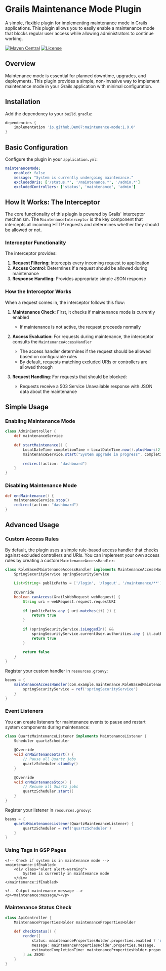 # Grails Maintenance Mode Plugin

A simple, flexible plugin for implementing maintenance mode in Grails applications. This plugin allows you to easily enable a maintenance mode that blocks regular user access while allowing administrators to continue working.

[![Maven Central](https://img.shields.io/maven-central/v/io.github.yourusername/maintenance-mode.svg?label=Maven%20Central)](https://search.maven.org/search?q=g:%22io.github.Dem07%22%20AND%20a:%22maintenance-mode%22)
[![License](https://img.shields.io/badge/License-Apache%202.0-blue.svg)](https://opensource.org/licenses/Apache-2.0)

## Overview

Maintenance mode is essential for planned downtime, upgrades, and deployments. This plugin provides a simple, non-invasive way to implement maintenance mode in your Grails application with minimal configuration.

## Installation

Add the dependency to your `build.gradle`:

```groovy
dependencies {
    implementation 'io.github.Dem07:maintenance-mode:1.0.0'
}
```

## Basic Configuration

Configure the plugin in your `application.yml`:

```yaml
maintenanceMode:
    enabled: false
    message: "System is currently undergoing maintenance."
    excludedUris: ['/status.*', '/maintenance.*', '/admin.*']
    excludedControllers: ['status', 'maintenance', 'admin']
```

## How It Works: The Interceptor

The core functionality of this plugin is powered by Grails' interceptor mechanism. The `MaintenanceInterceptor` is the key component that intercepts all incoming HTTP requests and determines whether they should be allowed or not.

### Interceptor Functionality

The interceptor provides:

1. **Request Filtering**: Intercepts every incoming request to application
2. **Access Control**: Determines if a request should be allowed during maintenance
3. **Response Handling**: Provides appropriate simple JSON response

### How the Interceptor Works

When a request comes in, the interceptor follows this flow:

1. **Maintenance Check**: First, it checks if maintenance mode is currently enabled
    - If maintenance is not active, the request proceeds normally

2. **Access Evaluation**: For requests during maintenance, the interceptor consults the `MaintenanceAccessHandler`
    - The access handler determines if the request should be allowed based on configurable rules
    - By default, requests matching excluded URIs or controllers are allowed through

3. **Request Handling**: For requests that should be blocked:
    - Requests receive a 503 Service Unavailable response with JSON data about the maintenance


## Simple Usage

### Enabling Maintenance Mode

```groovy
class AdminController {
    def maintenanceService
    
    def startMaintenance() {
        LocalDateTime completionTime = LocalDateTime.now().plusHours(2)
        maintenanceService.start("System upgrade in progress", completionTime)
        
        redirect(action: "dashboard")
    }
}
```

### Disabling Maintenance Mode

```groovy
def endMaintenance() {
    maintenanceService.stop()
    redirect(action: "dashboard")
}
```

## Advanced Usage

### Custom Access Rules

By default, the plugin uses a simple rule-based access handler that checks against excluded controllers and URIs. You can implement your own access rules by creating a custom `MaintenanceAccessHandler`:

```groovy
class RoleBasedMaintenanceAccessHandler implements MaintenanceAccessHandler {
    SpringSecurityService springSecurityService
    
    List<String> publicPaths = ['/login', '/logout', '/maintenance/**']
    
    @Override
    boolean canAccess(GrailsWebRequest webRequest) {
        String uri = webRequest.request.requestURI
        
        if (publicPaths.any { uri.matches(it) }) {
            return true
        }
        
        if (springSecurityService.isLoggedIn() && 
            springSecurityService.currentUser.authorities.any { it.authority == 'ROLE_SUPER_USER' }) {
            return true
        }
        
        return false
    }
}
```

Register your custom handler in `resources.groovy`:

```groovy
beans = {
    maintenanceAccessHandler(com.example.maintenance.RoleBasedMaintenanceAccessHandler) {
        springSecurityService = ref('springSecurityService')
    }
}
```

### Event Listeners

You can create listeners for maintenance events to pause and restart system components during maintenance:

```groovy
class QuartzMaintenanceListener implements MaintenanceListener {
    Scheduler quartzScheduler
    
    @Override
    void onMaintenanceStart() {
        // Pause all Quartz jobs
        quartzScheduler.standby()
    }
    
    @Override
    void onMaintenanceStop() {
        // Resume all Quartz jobs
        quartzScheduler.start()
    }
}
```

Register your listener in `resources.groovy`:

```groovy
beans = {
    quartzMaintenanceListener(QuartzMaintenanceListener) {
        quartzScheduler = ref('quartzScheduler')
    }
}
```

### Using Tags in GSP Pages

```gsp
<!-- Check if system is in maintenance mode -->
<maintenance:ifEnabled>
    <div class="alert alert-warning">
        System is currently in maintenance mode
    </div>
</maintenance:ifEnabled>

<!-- Output maintenance message -->
<p><maintenance:message/></p>
```

### Maintenance Status Check

```groovy
class ApiController {
    MaintenancePropertiesHolder maintenancePropertiesHolder
    
    def checkStatus() {
        render([
            status: maintenancePropertiesHolder.properties.enabled ? 'maintenance' : 'operational',
            message: maintenancePropertiesHolder.properties.message,
            estimatedCompletionTime: maintenancePropertiesHolder.properties.estimatedCompletionTime
        ] as JSON)
    }
}
```